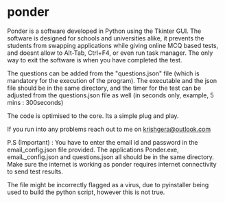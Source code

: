 # ponder
Ponder is a software developed in Python using the Tkinter GUI. The software is designed for schools and universities alike, it prevents the students from swapping applications while giving online MCQ based tests, and doesnt allow to Alt-Tab, Ctrl+F4, or even run task manager. The only way to exit the software is when you have completed the test. 

The questions can be added from the "questions.json" file (which is mandatory for the execution of the program). The executable and the json file should be in the same directory, and the timer for the test can be adjusted from the questions.json file as well (in seconds only, example, 5 mins : 300seconds)

The code is optimised to the core. Its a simple plug and play. 

If you run into any problems reach out to me on krishgera@outlook.com

P.S (Important) : You have to enter the email id and password in the email_config.json file provided. The applications Ponder.exe, emaiL_config.json and questions.json all should be in the same directory. Make sure the internet is working as ponder requires internet connectivity to send test results. 

The file might be incorrectly flagged as a virus, due to pyinstaller being used to build the python script, however this is not true.
